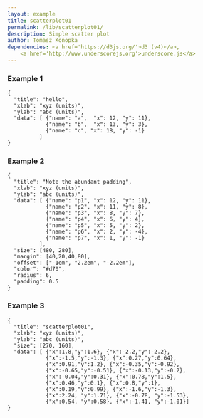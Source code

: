 ```yaml
---
layout: example
title: scatterplot01
permalink: /lib/scatterplot01/
description: Simple scatter plot
author: Tomasz Konopka
dependencies: <a href='https://d3js.org/'>d3 (v4)</a>,
    <a href='http://www.underscorejs.org'>underscore.js</a>
---
```


<script src="https://d3js.org/d3.v4.min.js"></script>


### Example 1

<pre class="example"><code class="makealive scatterplot01">{
  "title": "hello",
  "xlab": "xyz (units)",
  "ylab": "abc (units)",
  "data": [ {"name": "a",  "x": 12, "y": 11}, 
            {"name": "b",  "x": 13, "y": 3}, 
            {"name": "c", "x": 18, "y": -1}
          ]
}
</code></pre>

### Example 2

<pre class="example"><code class="makealive scatterplot01">{
  "title": "Note the abundant padding",
  "xlab": "xyz (units)",
  "ylab": "abc (units)",
  "data": [ {"name": "p1", "x": 12, "y": 11}, 
            {"name": "p2", "x": 11, "y": 8}, 
            {"name": "p3", "x": 8, "y": 7}, 
            {"name": "p4", "x": 6, "y": 4}, 
            {"name": "p5", "x": 5, "y": 2}, 
            {"name": "p6", "x": 2, "y": -4}, 
            {"name": "p7", "x": 1, "y": -1}
          ],
  "size": [480, 280],
  "margin": [40,20,40,80],
  "offset": ["-1em", "2.2em", "-2.2em"],
  "color": "#d70",
  "radius": 6,
  "padding": 0.5
}
</code></pre>


### Example 3

<pre class="example"><code class="makealive scatterplot01">{
  "title": "scatterplot01",
  "xlab": "xyz (units)",
  "ylab": "abc (units)",
  "size": [270, 160],
  "data": [ {"x":1.8,"y":1.6}, {"x":-2.2,"y":-2.2},
            {"x":-1.5,"y":-1.3}, {"x":0.27,"y":0.64}, 
            {"x":0.91,"y":1.2}, {"x":-0.35,"y":-0.92}, 
            {"x":-0.65,"y":-0.51}, {"x":-0.13,"y":-0.2}, 
            {"x":-0.04,"y":0.31}, {"x":0.78,"y":1.5}, 
            {"x":0.46,"y":0.1}, {"x":0.8,"y":1},
            {"x":0.19,"y":0.99}, {"x":-1.6,"y":-1.3},
            {"x":2.24, "y":1.71}, {"x":-0.78, "y":-1.53},
            {"x":0.54, "y":0.58}, {"x":-1.41, "y":-1.01}]
}
</code></pre>